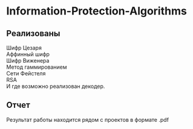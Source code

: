 # Information-Protection-Algorithms

## Реализованы
Шифр Цезаря<br/>
Аффинный шифр<br/>
Шифр Виженера<br/>
Метод гаммированием<br/>
Сети Фейстеля<br/>
RSA<br/>
И где возможно реализован декодер.

## Отчет
Результат работы находится рядом с проектов в формате .pdf

